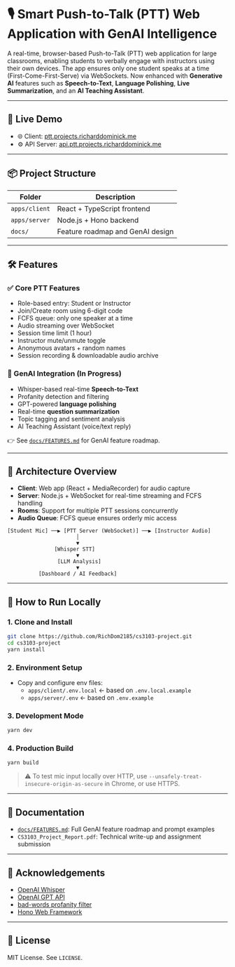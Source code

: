 
# 🎙️ Smart Push-to-Talk (PTT) Web Application with GenAI Intelligence

A real-time, browser-based Push-to-Talk (PTT) web application for large classrooms, enabling students to verbally engage with instructors using their own devices. The app ensures only one student speaks at a time (First-Come-First-Serve) via WebSockets. Now enhanced with **Generative AI** features such as **Speech-to-Text**, **Language Polishing**, **Live Summarization**, and an **AI Teaching Assistant**.

---

## 🚀 Live Demo

- 🌐 Client: [ptt.projects.richarddominick.me](http://ptt.projects.richarddominick.me)
- ⚙️ API Server: [api.ptt.projects.richarddominick.me](http://api.ptt.projects.richarddominick.me)

---

## 📦 Project Structure

| Folder           | Description                          |
|------------------|--------------------------------------|
| `apps/client`    | React + TypeScript frontend          |
| `apps/server`    | Node.js + Hono backend               |
| `docs/`          | Feature roadmap and GenAI design     |

---

## 🛠 Features

### ✅ Core PTT Features
- Role-based entry: Student or Instructor
- Join/Create room using 6-digit code
- FCFS queue: only one speaker at a time
- Audio streaming over WebSocket
- Session time limit (1 hour)
- Instructor mute/unmute toggle
- Anonymous avatars + random names
- Session recording & downloadable audio archive

### 🤖 GenAI Integration (In Progress)
- Whisper-based real-time **Speech-to-Text**
- Profanity detection and filtering
- GPT-powered **language polishing**
- Real-time **question summarization**
- Topic tagging and sentiment analysis
- AI Teaching Assistant (voice/text reply)

👉 See [`docs/FEATURES.md`](docs/FEATURES.md) for GenAI feature roadmap.

---

## 🧠 Architecture Overview

- **Client**: Web app (React + MediaRecorder) for audio capture
- **Server**: Node.js + WebSocket for real-time streaming and FCFS handling
- **Rooms**: Support for multiple PTT sessions concurrently
- **Audio Queue**: FCFS queue ensures orderly mic access

```
[Student Mic] ──▶ [PTT Server (WebSocket)] ──▶ [Instructor Audio]
                      │
                      ▼
               [Whisper STT]
                      ▼
                [LLM Analysis]
                      ▼
          [Dashboard / AI Feedback]
```

---

## 🧪 How to Run Locally

### 1. Clone and Install
```bash
git clone https://github.com/RichDom2185/cs3103-project.git
cd cs3103-project
yarn install
```

### 2. Environment Setup
- Copy and configure env files:
  - `apps/client/.env.local` ← based on `.env.local.example`
  - `apps/server/.env` ← based on `.env.example`

### 3. Development Mode
```bash
yarn dev
```

### 4. Production Build
```bash
yarn build
```

> ⚠️ To test mic input locally over HTTP, use `--unsafely-treat-insecure-origin-as-secure` in Chrome, or use HTTPS.

---

## 📄 Documentation

- [`docs/FEATURES.md`](docs/FEATURES.md): Full GenAI feature roadmap and prompt examples
- `CS3103_Project_Report.pdf`: Technical write-up and assignment submission

---

## 🙏 Acknowledgements

- [OpenAI Whisper](https://github.com/openai/whisper)
- [OpenAI GPT API](https://platform.openai.com/)
- [bad-words profanity filter](https://www.npmjs.com/package/bad-words)
- [Hono Web Framework](https://hono.dev/)

---

## 📜 License

MIT License. See `LICENSE`.
